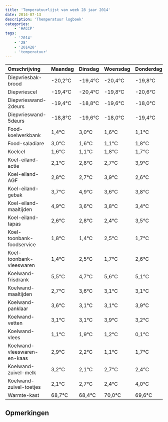 ```yaml
---
title: 'Temperatuurlijst van week 28 jaar 2014'
date: 2014-07-13
description: 'Themperatuur logboek'
categories:
    - 'HACCP'
tags:
    - '2014'
    - '28'
    - '201428'
    - 'temperatuur'
---
```

|Omschrijving|Maandag|Dinsdag|Woensdag|Donderdag|Vrijdag|Zaterdag|Zondag|
|:---|:---|:---|:---|:---|:---|:---|:---|
|Diepvriesbak-brood|-20,2°C|-19,4°C|-20,4°C|-19,8°C|-20,6°C|-19,0°C|-20,4°C|
|Diepvriescel|-19,4°C|-20,4°C|-19,8°C|-20,6°C|-19,0°C|-20,4°C|-20,9°C|
|Diepvrieswand-2deurs|-19,4°C|-18,8°C|-19,6°C|-18,0°C|-19,4°C|-19,9°C|-19,2°C|
|Diepvrieswand-5deurs|-18,8°C|-19,6°C|-18,0°C|-19,4°C|-19,9°C|-19,2°C|-19,3°C|
|Food-koelwerkbank|1,4°C|3,0°C|1,6°C|1,1°C|1,8°C|1,7°C|2,9°C|
|Food-saladiare|3,0°C|1,6°C|1,1°C|1,8°C|1,7°C|2,9°C|1,6°C|
|Koelcel|1,6°C|1,1°C|1,8°C|1,7°C|2,9°C|1,6°C|1,8°C|
|Koel-eiland-actie|2,1°C|2,8°C|2,7°C|3,9°C|2,6°C|2,8°C|2,4°C|
|Koel-eiland-AGF|2,8°C|2,7°C|3,9°C|2,6°C|2,8°C|2,4°C|3,5°C|
|Koel-eiland-gebak|3,7°C|4,9°C|3,6°C|3,8°C|3,4°C|4,5°C|3,7°C|
|Koel-eiland-maaltijden|4,9°C|3,6°C|3,8°C|3,4°C|4,5°C|3,7°C|4,6°C|
|Koel-eiland-tapas|2,6°C|2,8°C|2,4°C|3,5°C|2,7°C|3,6°C|3,1°C|
|Koel-toonbank-foodservice|1,8°C|1,4°C|2,5°C|1,7°C|2,6°C|2,1°C|2,1°C|
|Koel-toonbank-vleeswaren|1,4°C|2,5°C|1,7°C|2,6°C|2,1°C|2,1°C|2,9°C|
|Koelwand-frisdrank|5,5°C|4,7°C|5,6°C|5,1°C|5,1°C|5,9°C|5,2°C|
|Koelwand-maaltijden|2,7°C|3,6°C|3,1°C|3,1°C|3,9°C|3,2°C|2,1°C|
|Koelwand-panklaar|3,6°C|3,1°C|3,1°C|3,9°C|3,2°C|2,1°C|2,7°C|
|Koelwand-vetten|3,1°C|3,1°C|3,9°C|3,2°C|2,1°C|2,7°C|2,4°C|
|Koelwand-vlees|1,1°C|1,9°C|1,2°C|0,1°C|0,7°C|0,4°C|2,0°C|
|Koelwand-vleeswaren-en-kaas|2,9°C|2,2°C|1,1°C|1,7°C|1,4°C|3,0°C|2,6°C|
|Koelwand-zuivel-melk|3,2°C|2,1°C|2,7°C|2,4°C|4,0°C|3,6°C|2,6°C|
|Koelwand-zuivel-toetjes|2,1°C|2,7°C|2,4°C|4,0°C|3,6°C|2,6°C|3,5°C|
|Warmte-kast|68,7°C|68,4°C|70,0°C|69,6°C|68,6°C|69,5°C|68,1°C|

## Opmerkingen


